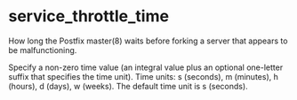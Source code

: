# service_throttle_time 


How long the Postfix master(8) waits before forking a server that
appears to be malfunctioning.


 Specify a non-zero time value (an integral value plus an optional
one-letter suffix that specifies the time unit).  Time units: s
(seconds), m (minutes), h (hours), d (days), w (weeks).
The default time unit is s (seconds).  


